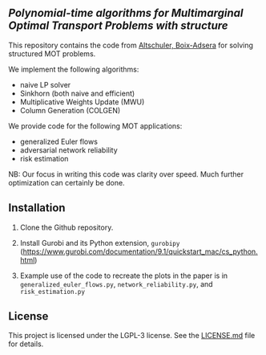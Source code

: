 ## _Polynomial-time algorithms for Multimarginal Optimal Transport Problems with structure_

This repository contains the code from [Altschuler, Boix-Adsera](https://arxiv.org/abs/2008.03006) for solving structured MOT problems.

We implement the following algorithms:
* naive LP solver
* Sinkhorn (both naive and efficient)
* Multiplicative Weights Update (MWU)
* Column Generation (COLGEN)

We provide code for the following MOT applications:
* generalized Euler flows
* adversarial network reliability
* risk estimation

NB: Our focus in writing this code was clarity over speed. Much further optimization can certainly be done.

## Installation

1. Clone the Github repository.
<!-- ```
git clone https://github.com/eboix/mot
``` -->

2. Install Gurobi and its Python extension, `gurobipy` (https://www.gurobi.com/documentation/9.1/quickstart_mac/cs_python.html)

3. Example use of the code to recreate the plots in the paper is in `generalized_euler_flows.py`, `network_reliability.py`, and `risk_estimation.py`

## License

This project is licensed under the LGPL-3 license. See the [LICENSE.md](LICENSE.md) file for details.
